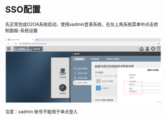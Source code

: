 # SSO配置

先正常完成O2OA系统启动，使用xadmin登录系统，在左上角系统菜单中点击控制面板-系统设置

![](../../.gitbook/assets/image%20%2830%29.png)

注意：xadmin 帐号不能用于单点登入

